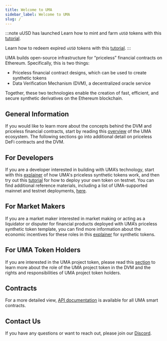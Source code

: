 ```yaml
---
title: Welcome to UMA
sidebar_label: Welcome to UMA
slug: /
---
```


:::note uUSD has launched
Learn how to mint and farm `uUSD` tokens with this [tutorial](tutorials/mint-farm-yusd.md).

Learn how to redeem expired `uUSD` tokens with this [tutorial](tutorials/redeem-tokens.md).
:::

UMA builds open-source infrastructure for “priceless” financial contracts on Ethereum. Specifically, this is two things:

- Priceless financial contract designs, which can be used to create synthetic tokens
- Data Verification Mechanism (DVM), a decentralized oracle service

Together, these two technologies enable the creation of fast, efficient, and secure synthetic derivatives on the Ethereum blockchain.

## General Information

If you would like to learn more about the concepts behind the DVM and priceless financial contracts, start by reading this [overview](getting-started/overview.md) of the UMA ecosystem. The following sections go into additional detail on priceless DeFi contracts and the DVM.

## For Developers

If you are a developer interested in building with UMA’s technology, start with this [explainer](synthetic-tokens/explainer.md) of how UMA's priceless synthetic tokens work, and then try out this [tutorial](tutorials/mint-locally.md) for how to deploy your own token on testnet. You can find additional reference materials, including a list of UMA-supported mainnet and testnet deployments, [here](dev-ref/addresses.md).

## For Market Makers

If you are a market maker interested in market making or acting as a liquidator or disputer for financial products deployed with UMA’s priceless synthetic token template, you can find more information about the economic incentives for these roles in this [explainer](synthetic-tokens/explainer.md) for synthetic tokens.

## For UMA Token Holders

If you are interested in the UMA project token, please read this [section](governance/uma-holders.md) to learn more about the role of the UMA project token in the DVM and the rights and responsibilities of UMA project token holders.

## Contracts

For a more detailed view, [API documentation](https://docs-dot-uma-protocol.appspot.com/uma/index.html) is available for all UMA smart contracts.

## Contact Us

If you have any questions or want to reach out, please join our [Discord](https://discord.umaproject.org/).
